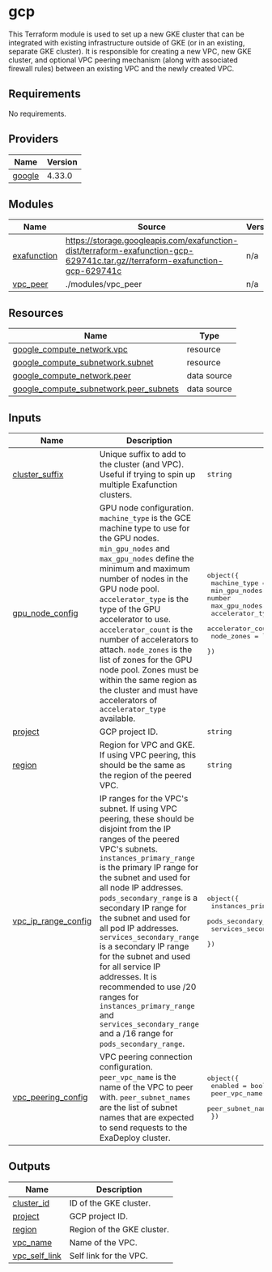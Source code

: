 # gcp

This Terraform module is used to set up a new GKE cluster that can be integrated with existing infrastructure outside of GKE (or in an existing, separate GKE cluster). It is responsible for creating a new VPC, new GKE cluster, and optional VPC peering mechanism (along with associated firewall rules) between an existing VPC and the newly created VPC.

<!-- BEGIN_TF_DOCS -->
## Requirements

No requirements.

## Providers

| Name | Version |
|------|---------|
| <a name="provider_google"></a> [google](#provider\_google) | 4.33.0 |

## Modules

| Name | Source | Version |
|------|--------|---------|
| <a name="module_exafunction"></a> [exafunction](#module\_exafunction) | https://storage.googleapis.com/exafunction-dist/terraform-exafunction-gcp-629741c.tar.gz//terraform-exafunction-gcp-629741c | n/a |
| <a name="module_vpc_peer"></a> [vpc\_peer](#module\_vpc\_peer) | ./modules/vpc_peer | n/a |

## Resources

| Name | Type |
|------|------|
| [google_compute_network.vpc](https://registry.terraform.io/providers/hashicorp/google/latest/docs/resources/compute_network) | resource |
| [google_compute_subnetwork.subnet](https://registry.terraform.io/providers/hashicorp/google/latest/docs/resources/compute_subnetwork) | resource |
| [google_compute_network.peer](https://registry.terraform.io/providers/hashicorp/google/latest/docs/data-sources/compute_network) | data source |
| [google_compute_subnetwork.peer_subnets](https://registry.terraform.io/providers/hashicorp/google/latest/docs/data-sources/compute_subnetwork) | data source |

## Inputs

| Name | Description | Type | Default | Required |
|------|-------------|------|---------|:--------:|
| <a name="input_cluster_suffix"></a> [cluster\_suffix](#input\_cluster\_suffix) | Unique suffix to add to the cluster (and VPC). Useful if trying to spin up multiple Exafunction clusters. | `string` | `""` | no |
| <a name="input_gpu_node_config"></a> [gpu\_node\_config](#input\_gpu\_node\_config) | GPU node configuration. `machine_type` is the GCE machine type to use for the GPU nodes. `min_gpu_nodes` and `max_gpu_nodes` define the minimum and maximum number of nodes in the GPU node pool. `accelerator_type` is the type of the GPU accelerator to use. `accelerator_count` is the number of accelerators to attach. `node_zones` is the list of zones for the GPU node pool. Zones must be within the same region as the cluster and must have accelerators of `accelerator_type` available. | <pre>object({<br>    machine_type     = string<br>    min_gpu_nodes    = number<br>    max_gpu_nodes    = number<br>    accelerator_type = string<br>    accelerator_count = number<br>    node_zones       = list(string)<br>  })</pre> | <pre>{<br>  "accelerator_count": 1,<br>  "accelerator_type": "nvidia-tesla-t4",<br>  "machine_type": "n1-standard-4",<br>  "max_gpu_nodes": 10,<br>  "min_gpu_nodes": 1,<br>  "node_zones": [<br>    "us-west1-a",<br>    "us-west1-b"<br>  ]<br>}</pre> | no |
| <a name="input_project"></a> [project](#input\_project) | GCP project ID. | `string` | n/a | yes |
| <a name="input_region"></a> [region](#input\_region) | Region for VPC and GKE. If using VPC peering, this should be the same as the region of the peered VPC. | `string` | n/a | yes |
| <a name="input_vpc_ip_range_config"></a> [vpc\_ip\_range\_config](#input\_vpc\_ip\_range\_config) | IP ranges for the VPC's subnet. If using VPC peering, these should be disjoint from the IP ranges of the peered VPC's subnets. `instances_primary_range` is the primary IP range for the subnet and used for all node IP addresses. `pods_secondary_range` is a secondary IP range for the subnet and used for all pod IP addresses. `services_secondary_range` is a secondary IP range for the subnet and used for all service IP addresses. It is recommended to use /20 ranges for `instances_primary_range` and `services_secondary_range` and a /16 range for `pods_secondary_range`. | <pre>object({<br>    instances_primary_range  = string<br>    pods_secondary_range     = string<br>    services_secondary_range = string<br>  })</pre> | <pre>{<br>  "instances_primary_range": "10.0.0.0/20",<br>  "pods_secondary_range": "10.1.0.0/16",<br>  "services_secondary_range": "10.2.0.0/20"<br>}</pre> | no |
| <a name="input_vpc_peering_config"></a> [vpc\_peering\_config](#input\_vpc\_peering\_config) | VPC peering connection configuration. `peer_vpc_name` is the name of the VPC to peer with. `peer_subnet_names` are the list of subnet names that are expected to send requests to the ExaDeploy cluster. | <pre>object({<br>    enabled           = bool<br>    peer_vpc_name     = string<br>    peer_subnet_names = list(string)<br>  })</pre> | n/a | yes |

## Outputs

| Name | Description |
|------|-------------|
| <a name="output_cluster_id"></a> [cluster\_id](#output\_cluster\_id) | ID of the GKE cluster. |
| <a name="output_project"></a> [project](#output\_project) | GCP project ID. |
| <a name="output_region"></a> [region](#output\_region) | Region of the GKE cluster. |
| <a name="output_vpc_name"></a> [vpc\_name](#output\_vpc\_name) | Name of the VPC. |
| <a name="output_vpc_self_link"></a> [vpc\_self\_link](#output\_vpc\_self\_link) | Self link for the VPC. |
<!-- END_TF_DOCS -->
